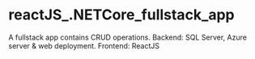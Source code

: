 # reactJS_.NETCore_fullstack_app
A fullstack app contains CRUD operations. Backend: SQL Server, Azure server &amp; web deployment.  Frontend: ReactJS
